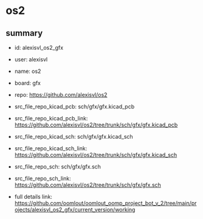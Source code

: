 # os2
 
## summary 
* id: alexisvl_os2_gfx
* user: alexisvl
* name: os2
* board: gfx
* repo: https://github.com/alexisvl/os2
* src_file_repo_kicad_pcb: sch/gfx/gfx.kicad_pcb
* src_file_repo_kicad_pcb_link: https://github.com/alexisvl/os2/tree/trunk/sch/gfx/gfx.kicad_pcb
* src_file_repo_kicad_sch: sch/gfx/gfx.kicad_sch
* src_file_repo_kicad_sch_link: https://github.com/alexisvl/os2/tree/trunk/sch/gfx/gfx.kicad_sch

* src_file_repo_sch: sch/gfx/gfx.sch
* src_file_repo_sch_link: https://github.com/alexisvl/os2/tree/trunk/sch/gfx/gfx.sch
* full details link: https://github.com/oomlout/oomlout_oomp_project_bot_v_2/tree/main/projects/alexisvl_os2_gfx/current_version/working  






